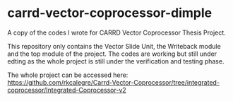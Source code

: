# carrd-vector-coprocessor-dimple
A copy of the codes I wrote for CARRD Vector Coprocessor Thesis Project. 

This repository only contains the Vector Slide Unit, the Writeback module and the top module of the project. The codes are working but still under edting as the whole project is still under the verification and testing phase.

The whole project can be accessed here: https://github.com/rkcalegre/Carrd-Vector-Coprocessor/tree/integrated-coprocessor/Integrated-Coprocessor-v2
